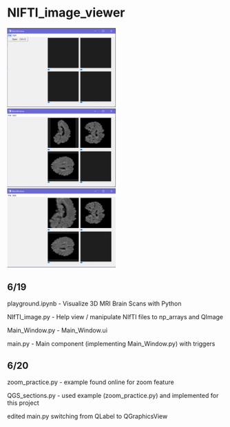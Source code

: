 # NIFTI_image_viewer
<img src="https://github.com/collinli2022/pyqt5_practice/blob/main/NIFTI_image_viewer/figs/Fig1.png" width="50%"/>
<img src="https://github.com/collinli2022/pyqt5_practice/blob/main/NIFTI_image_viewer/figs/Fig2.png" width="50%"/>
<img src="https://github.com/collinli2022/pyqt5_practice/blob/main/NIFTI_image_viewer/figs/Fig3.png" width="50%"/>

## 6/19
playground.ipynb - Visualize 3D MRI Brain Scans with Python

NIfTI_image.py - Help view / manipulate NIfTI files to np_arrays and QImage

Main_Window.py - Main_Window.ui

main.py - Main component (implementing Main_Window.py) with triggers

## 6/20
zoom_practice.py - example found online for zoom feature

QGS_sections.py - used example (zoom_practice.py) and implemented for this project

edited main.py switching from QLabel to QGraphicsView
